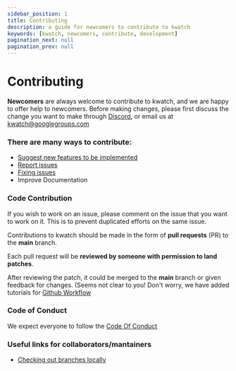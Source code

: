 ```yaml
---
sidebar_position: 1
title: Contributing
description: a guide for newcomers to contribute to kwatch
keywords: [kwatch, newcomers, contribute, development]
pagination_next: null
pagination_prev: null
---
```

# Contributing

**Newcomers** are always welcome to contribute to kwatch, and we are happy to offer help to newcomers.
Before making changes, please first discuss the change you want to make through [Discord](https://discord.gg/kzJszdKmJ7), or email us at [kwatch@googlegroups.com](mailto:kwatch@googlegroups.com)

### There are many ways to contribute:

+ [Suggest new features to be implemented](https://github.com/abahmed/kwatch/issues)
+ [Report issues](https://github.com/abahmed/kwatch/issues)
+ [Fixing issues](https://github.com/abahmed/kwatch/issues)
+ Improve Documentation


### Code Contribution

If you wish to work on an issue, please comment on the issue that you want to work on it. This is to prevent duplicated efforts on the same issue.


Contributions to kwatch should be made in the form of **pull requests** (PR) to the **main** branch.

Each pull request will be **reviewed by someone with permission to land patches**.

After reviewing the patch, it could be merged to the **main** branch or given feedback for changes. (Seems not clear to you! Don't worry, we have added tutorials for [Github Workflow](./contributing/GitHub-workflow)


### Code of Conduct

We expect everyone to follow the [Code Of Conduct](https://github.com/abahmed/kwatch/blob/main/CODE_OF_CONDUCT.md)

### Useful links for collaborators/mantainers

+ [Checking out branches locally](https://help.github.com/articles/checking-out-pull-requests-locally/)